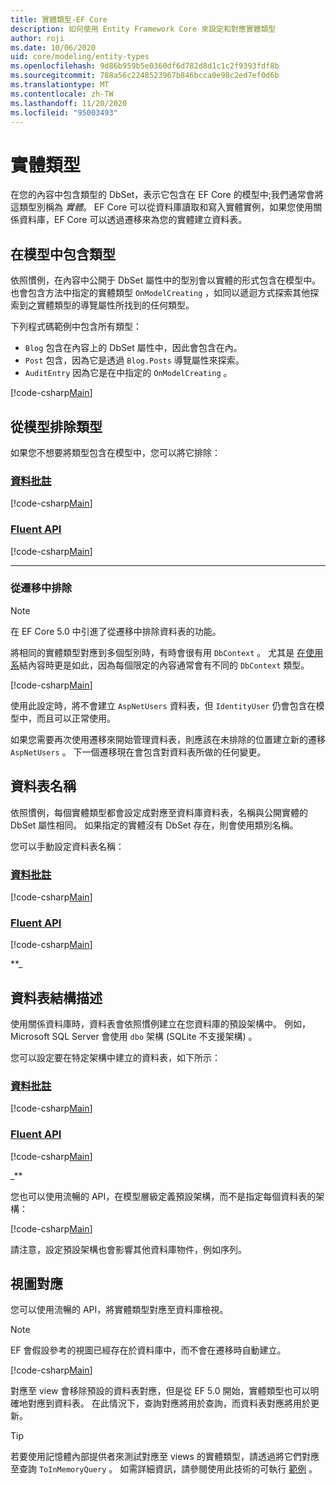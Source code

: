 ```yaml
---
title: 實體類型-EF Core
description: 如何使用 Entity Framework Core 來設定和對應實體類型
author: roji
ms.date: 10/06/2020
uid: core/modeling/entity-types
ms.openlocfilehash: 9d86b959b5e0360df6d782d8d1c1c2f9393fdf8b
ms.sourcegitcommit: 788a56c2248523967b846bcca0e98c2ed7ef0d6b
ms.translationtype: MT
ms.contentlocale: zh-TW
ms.lasthandoff: 11/20/2020
ms.locfileid: "95003493"
---
```

# <a name="entity-types"></a>實體類型

在您的內容中包含類型的 DbSet，表示它包含在 EF Core 的模型中;我們通常會將這類型別稱為 *實體*。 EF Core 可以從資料庫讀取和寫入實體實例，如果您使用關係資料庫，EF Core 可以透過遷移來為您的實體建立資料表。

## <a name="including-types-in-the-model"></a>在模型中包含類型

依照慣例，在內容中公開于 DbSet 屬性中的型別會以實體的形式包含在模型中。 也會包含方法中指定的實體類型 `OnModelCreating` ，如同以遞迴方式探索其他探索到之實體類型的導覽屬性所找到的任何類型。

下列程式碼範例中包含所有類型：

* `Blog` 包含在內容上的 DbSet 屬性中，因此會包含在內。
* `Post` 包含，因為它是透過 `Blog.Posts` 導覽屬性來探索。
* `AuditEntry` 因為它是在中指定的 `OnModelCreating` 。

[!code-csharp[Main](../../../samples/core/Modeling/Conventions/EntityTypes.cs?name=EntityTypes&highlight=3,7,16)]

## <a name="excluding-types-from-the-model"></a>從模型排除類型

如果您不想要將類型包含在模型中，您可以將它排除：

### <a name="data-annotations"></a>[資料批註](#tab/data-annotations)

[!code-csharp[Main](../../../samples/core/Modeling/DataAnnotations/IgnoreType.cs?name=IgnoreType&highlight=1)]

### <a name="fluent-api"></a>[Fluent API](#tab/fluent-api)

[!code-csharp[Main](../../../samples/core/Modeling/FluentAPI/IgnoreType.cs?name=IgnoreType&highlight=3)]

***

### <a name="excluding-from-migrations"></a>從遷移中排除

> [!NOTE]
> 在 EF Core 5.0 中引進了從遷移中排除資料表的功能。

將相同的實體類型對應到多個型別時，有時會很有用 `DbContext` 。 尤其是 [在使用系](https://www.martinfowler.com/bliki/BoundedContext.html)結內容時更是如此，因為每個限定的內容通常會有不同的 `DbContext` 類型。

[!code-csharp[Main](../../../samples/core/Modeling/FluentAPI/TableExcludeFromMigrations.cs?name=TableExcludeFromMigrations&highlight=4)]

使用此設定時，將不會建立 `AspNetUsers` 資料表，但 `IdentityUser` 仍會包含在模型中，而且可以正常使用。

如果您需要再次使用遷移來開始管理資料表，則應該在未排除的位置建立新的遷移 `AspNetUsers` 。 下一個遷移現在會包含對資料表所做的任何變更。

## <a name="table-name"></a>資料表名稱

依照慣例，每個實體類型都會設定成對應至資料庫資料表，名稱與公開實體的 DbSet 屬性相同。 如果指定的實體沒有 DbSet 存在，則會使用類別名稱。

您可以手動設定資料表名稱：

### <a name="data-annotations"></a>[資料批註](#tab/data-annotations)

[!code-csharp[Main](../../../samples/core/Modeling/DataAnnotations/TableName.cs?Name=TableName&highlight=1)]

### <a name="fluent-api"></a>[Fluent API](#tab/fluent-api)

[!code-csharp[Main](../../../samples/core/Modeling/FluentAPI/TableName.cs?Name=TableName&highlight=3-4)]

**_

## <a name="table-schema"></a>資料表結構描述

使用關係資料庫時，資料表會依照慣例建立在您資料庫的預設架構中。 例如，Microsoft SQL Server 會使用 `dbo` 架構 (SQLite 不支援架構) 。

您可以設定要在特定架構中建立的資料表，如下所示：

### <a name="data-annotations"></a>[資料批註](#tab/data-annotations)

[!code-csharp[Main](../../../samples/core/Modeling/DataAnnotations/TableNameAndSchema.cs?name=TableNameAndSchema&highlight=1)]

### <a name="fluent-api"></a>[Fluent API](#tab/fluent-api)

[!code-csharp[Main](../../../samples/core/Modeling/FluentAPI/TableNameAndSchema.cs?name=TableNameAndSchema&highlight=3-4)]

_**

您也可以使用流暢的 API，在模型層級定義預設架構，而不是指定每個資料表的架構：

[!code-csharp[Main](../../../samples/core/Modeling/FluentAPI/DefaultSchema.cs?name=DefaultSchema&highlight=3)]

請注意，設定預設架構也會影響其他資料庫物件，例如序列。

## <a name="view-mapping"></a>視圖對應

您可以使用流暢的 API，將實體類型對應至資料庫檢視。

> [!Note]
> EF 會假設參考的視圖已經存在於資料庫中，而不會在遷移時自動建立。

[!code-csharp[Main](../../../samples/core/Modeling/FluentAPI/ViewNameAndSchema.cs?name=ViewNameAndSchema&highlight=1)]

 對應至 view 會移除預設的資料表對應，但是從 EF 5.0 開始，實體類型也可以明確地對應到資料表。 在此情況下，查詢對應將用於查詢，而資料表對應將用於更新。

> [!TIP]
> 若要使用記憶體內部提供者來測試對應至 views 的實體類型，請透過將它們對應至查詢 `ToInMemoryQuery` 。 如需詳細資訊，請參閱使用此技術的可執行 [範例](https://github.com/dotnet/EntityFramework.Docs/tree/master/samples/core/Miscellaneous/Testing/ItemsWebApi/) 。
